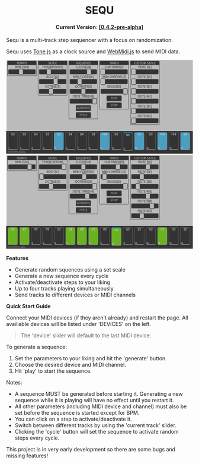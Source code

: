 <h1 align="center">SEQU</h1>
<h4 align="center">Current Version: <a href="https://ryan-pickert.github.io/sequ/">[0.4.2-pre-alpha]</a></h4>

Sequ is a multi-track step sequencer with a focus on randomization.

Sequ uses <a href="https://tonejs.github.io/">Tone.js</a> as a clock source and <a href="https://github.com/djipco/webmidi">WebMidi.js</a> to send MIDI data.

<img src="pic/screen1.png">
<img src="pic/screen2.png">

**Features**
* Generate random squences using a set scale
* Generate a new sequence every cycle
* Activate/deactivate steps to your liking
* Up to four tracks playing simultaneously
* Send tracks to different devices or MIDI channels

**Quick Start Guide**

Connect your MIDI devices (if they aren't already) and restart the page.
All availiable devices will be listed under 'DEVICES' on the left.
>The 'device' slider will default to the last MIDI device. 


To generate a sequence:
1. Set the parameters to your liking and hit the 'generate' button.
2. Choose the desired device and MIDI channel.
3. Hit 'play' to start the sequence.

Notes:
- A sequence MUST be generated before starting it. Generating a new sequence while it is playing will have no effect until you restart it.
- All other parameters (including MIDI device and channel) must also be set before the sequence is started except for BPM.
- You can click on a step to activate/deactivate it.
- Switch between different tracks by using the 'current track' slider.
- Clicking the 'cycle' button will set the sequence to activate random steps every cycle.

This project is in very early development so there are some bugs and missing features!